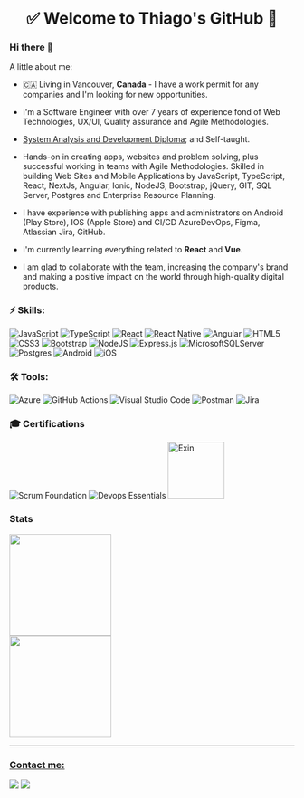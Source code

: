 <h1 align="center"> 
	✅ Welcome to Thiago's GitHub 🚀
</h1>

### Hi there 👋

A little about me:

- 🇨🇦 Living in Vancouver, **Canada** - I have a work permit for any companies and I'm looking for new opportunities.

- I'm a Software Engineer with over 7 years of experience fond of Web Technologies, UX/UI, Quality assurance and Agile Methodologies.

- [System Analysis and Development Diploma](https://badges.wes.org/Evidence?i=554f6b47-61cd-4fe9-8500-fd483177bff1&type=ca); and Self-taught.

- Hands-on in creating apps, websites and problem solving, plus successful working in teams with Agile Methodologies.
Skilled in building Web Sites and Mobile Applications by JavaScript, TypeScript, React, NextJs, Angular, Ionic, NodeJS, Bootstrap, jQuery, GIT, SQL Server, Postgres and Enterprise Resource Planning.

- I have experience with publishing apps and administrators on Android (Play Store), IOS (Apple Store) and CI/CD AzureDevOps, Figma, Atlassian Jira, GitHub.

- I'm currently learning everything related to **React** and **Vue**.

- I am glad to collaborate with the team, increasing the company's brand and making a positive impact on the world through high-quality digital products.

### ⚡ Skills:
![JavaScript](https://img.shields.io/badge/javascript-%23323330.svg?style=for-the-badge&logo=javascript&logoColor=%23F7DF1E)
![TypeScript](https://img.shields.io/badge/typescript-%23007ACC.svg?style=for-the-badge&logo=typescript&logoColor=white)
![React](https://img.shields.io/badge/react-%2320232a.svg?style=for-the-badge&logo=react&logoColor=%2361DAFB)
![React Native](https://img.shields.io/badge/react_native-%2320232a.svg?style=for-the-badge&logo=react&logoColor=%2361DAFB)
![Angular](https://img.shields.io/badge/angular-%23DD0031.svg?style=for-the-badge&logo=angular&logoColor=white)
![HTML5](https://img.shields.io/badge/html5-%23E34F26.svg?style=for-the-badge&logo=html5&logoColor=white)
![CSS3](https://img.shields.io/badge/css3-%231572B6.svg?style=for-the-badge&logo=css3&logoColor=white)
![Bootstrap](https://img.shields.io/badge/bootstrap-%23563D7C.svg?style=for-the-badge&logo=bootstrap&logoColor=white)
![NodeJS](https://img.shields.io/badge/node.js-6DA55F?style=for-the-badge&logo=node.js&logoColor=white)
![Express.js](https://img.shields.io/badge/express.js-%23404d59.svg?style=for-the-badge&logo=express&logoColor=%2361DAFB)
![MicrosoftSQLServer](https://img.shields.io/badge/Microsoft%20SQL%20Sever-CC2927?style=for-the-badge&logo=microsoft%20sql%20server&logoColor=white)
![Postgres](https://img.shields.io/badge/postgres-%23316192.svg?style=for-the-badge&logo=postgresql&logoColor=white)
![Android](https://img.shields.io/badge/Android-3DDC84?style=for-the-badge&logo=android&logoColor=white)
![iOS](https://img.shields.io/badge/iOS-000000?style=for-the-badge&logo=ios&logoColor=white)

### 🛠 Tools:
![Azure](https://img.shields.io/badge/azure-%230072C6.svg?style=for-the-badge&logo=microsoftazure&logoColor=white)
![GitHub Actions](https://img.shields.io/badge/github%20actions-%232671E5.svg?style=for-the-badge&logo=githubactions&logoColor=white)
![Visual Studio Code](https://img.shields.io/badge/Visual%20Studio%20Code-0078d7.svg?style=for-the-badge&logo=visual-studio-code&logoColor=white)
![Postman](https://img.shields.io/badge/Postman-FF6C37?style=for-the-badge&logo=postman&logoColor=white)
![Jira](https://img.shields.io/badge/jira-%230A0FFF.svg?style=for-the-badge&logo=jira&logoColor=white)

### 🎓 Certifications

![Scrum Foundation](https://images.credly.com/size/100x100/images/c2ddc533-ba6c-464d-a69d-f9f28177176b/CertiProf-Badge-SFPC.png)
![Devops Essentials](https://images.credly.com/size/100x100/images/165466d3-37d8-4dcb-821d-cb072cfd2a69/CertiProf-Badge-DEPC.png)
[<img src="https://templates.images.credential.net/156891626619564.png" alt="Exin" width="100"/>](https://www.credential.net/f75e0918-e4b8-4b90-8fc0-699541791132#gs.byj64r)

### Stats

<div>
  <a href="https://github.com/thiagomv-ca">
  <img height="180em" src="https://github-readme-stats.vercel.app/api?username=thiagomv-ca&show_icons=true&include_all_commits=true&count_private=true"/>
</div>
<div>
  <a href="https://github.com/thiagomv-ca">
  <img height="180em" src="https://github-readme-stats.vercel.app/api/top-langs/?username=thiagomv-ca&layout=compact&langs_count=7"/>
</div>
<hr>

### Contact me:

<div>

<a href = "mailto:thiagomv.ca@gmail.com"><img src="https://img.shields.io/badge/Gmail-D14836?style=for-the-badge&logo=gmail&logoColor=white" target="_blank"></a>
<a href="https://www.linkedin.com/in/mvthiago/" target="_blank"><img src="https://img.shields.io/badge/-LinkedIn-%230077B5?style=for-the-badge&logo=linkedin&logoColor=white" target="_blank"></a>   
</div>


